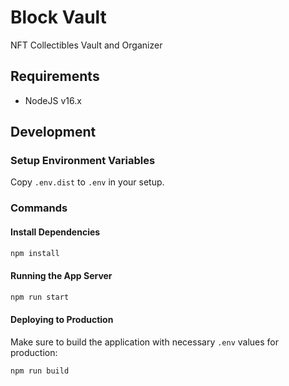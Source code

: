# Block Vault

NFT Collectibles Vault and Organizer

## Requirements

* NodeJS v16.x

## Development

### Setup Environment Variables

Copy `.env.dist` to `.env` in your setup.

### Commands

#### Install Dependencies

```sh
npm install
```

#### Running the App Server

```sh
npm run start
```

#### Deploying to Production

Make sure to build the application with necessary `.env` values for production:

```sh
npm run build
```
